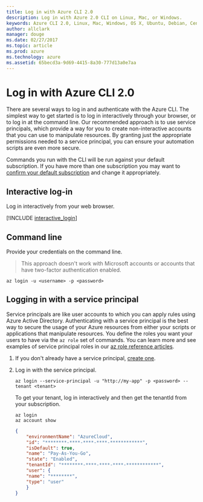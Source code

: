 ```yaml
---
title: Log in with Azure CLI 2.0
description: Log in with Azure 2.0 CLI on Linux, Mac, or Windows.
keywords: Azure CLI 2.0, Linux, Mac, Windows, OS X, Ubuntu, Debian, CentOS, RHEL, SUSE, CoreOS, Docker, Windows, Python, PIP
author: allclark
manager: douge
ms.date: 02/27/2017
ms.topic: article
ms.prod: azure
ms.technology: azure
ms.assetid: 65becd3a-9d69-4415-8a30-777d13a0e7aa
---
```


# Log in with Azure CLI 2.0

There are several ways to log in and authenticate with the Azure CLI. The simplest way to get started is to log in interactively through your browser, or to log in at the command line. Our recommended approach is to use service principals, which provide a way for you to create non-interactive accounts that you can use to manipulate resources. By granting just the appropriate permissions needed to a service principal, you can ensure your automation scripts are even more secure.

Commands you run with the CLI will be run against your default subscription.  If you have more than one subscription you may want to [confirm your default subscription](manage-azure-subscriptions-azure-cli.md) and change it appropriately.

## Interactive log-in

Log in interactively from your web browser.

[!INCLUDE [interactive_login](includes/interactive-login.md)]

## Command line

Provide your credentials on the command line.

> This approach doesn't work with Microsoft accounts or accounts that have two-factor authentication enabled.

```azurecli
az login -u <username> -p <password>
```

## Logging in with a service principal

Service principals are like user accounts to which you can apply rules using Azure Active Directory.
Authenticating with a service principal is the best way to secure the usage of your Azure resources
from either your scripts or applications that manipulate resources.
You define the roles you want your users to have via the `az role` set of commands.
You can learn more and see examples of service principal roles in our [az role reference articles](https://docs.microsoft.com/cli/azure/role.md).

1. If you don't already have a service principal, [create one](create-an-azure-service-principal-azure-cli.md).

1. Log in with the service principal.

    ```azurecli
    az login --service-principal -u "http://my-app" -p <password> --tenant <tenant>
    ```

    To get your tenant, log in interactively and then get the tenantId from your subscription.

    ```azurecli
    az login
    az account show
    ```

    ```json
    {
        "environmentName": "AzureCloud",
        "id": "********-****-****-****-************",
        "isDefault": true,
        "name": "Pay-As-You-Go",
        "state": "Enabled",
        "tenantId": "********-****-****-****-************",
        "user": {
        "name": "********",
        "type": "user"
        }
    }
    ```
    
